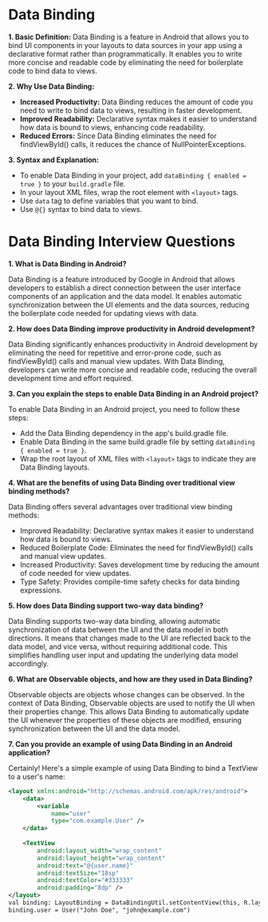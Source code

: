 # Data Binding

**1. Basic Definition:**
Data Binding is a feature in Android that allows you to bind UI components in your layouts to data sources in your app using a declarative format rather than programmatically. It enables you to write more concise and readable code by eliminating the need for boilerplate code to bind data to views.

**2. Why Use Data Binding:**
- **Increased Productivity:** Data Binding reduces the amount of code you need to write to bind data to views, resulting in faster development.
- **Improved Readability:** Declarative syntax makes it easier to understand how data is bound to views, enhancing code readability.
- **Reduced Errors:** Since Data Binding eliminates the need for findViewById() calls, it reduces the chance of NullPointerExceptions.

**3. Syntax and Explanation:**
- To enable Data Binding in your project, add `dataBinding { enabled = true }` to your `build.gradle` file.
- In your layout XML files, wrap the root element with `<layout>` tags.
- Use `data` tag to define variables that you want to bind.
- Use `@{}` syntax to bind data to views.

# Data Binding Interview Questions

**1. What is Data Binding in Android?**

Data Binding is a feature introduced by Google in Android that allows developers to establish a direct connection between the user interface components of an application and the data model. It enables automatic synchronization between the UI elements and the data sources, reducing the boilerplate code needed for updating views with data.

**2. How does Data Binding improve productivity in Android development?**

Data Binding significantly enhances productivity in Android development by eliminating the need for repetitive and error-prone code, such as findViewById() calls and manual view updates. With Data Binding, developers can write more concise and readable code, reducing the overall development time and effort required.

**3. Can you explain the steps to enable Data Binding in an Android project?**

To enable Data Binding in an Android project, you need to follow these steps:
- Add the Data Binding dependency in the app's build.gradle file.
- Enable Data Binding in the same build.gradle file by setting `dataBinding { enabled = true }`.
- Wrap the root layout of XML files with `<layout>` tags to indicate they are Data Binding layouts.

**4. What are the benefits of using Data Binding over traditional view binding methods?**

Data Binding offers several advantages over traditional view binding methods:
- Improved Readability: Declarative syntax makes it easier to understand how data is bound to views.
- Reduced Boilerplate Code: Eliminates the need for findViewById() calls and manual view updates.
- Increased Productivity: Saves development time by reducing the amount of code needed for view updates.
- Type Safety: Provides compile-time safety checks for data binding expressions.

**5. How does Data Binding support two-way data binding?**

Data Binding supports two-way data binding, allowing automatic synchronization of data between the UI and the data model in both directions. It means that changes made to the UI are reflected back to the data model, and vice versa, without requiring additional code. This simplifies handling user input and updating the underlying data model accordingly.

**6. What are Observable objects, and how are they used in Data Binding?**

Observable objects are objects whose changes can be observed. In the context of Data Binding, Observable objects are used to notify the UI when their properties change. This allows Data Binding to automatically update the UI whenever the properties of these objects are modified, ensuring synchronization between the UI and the data model.

**7. Can you provide an example of using Data Binding in an Android application?**

Certainly! Here's a simple example of using Data Binding to bind a TextView to a user's name:
```xml
<layout xmlns:android="http://schemas.android.com/apk/res/android">
    <data>
        <variable
            name="user"
            type="com.example.User" />
    </data>
    
    <TextView
        android:layout_width="wrap_content"
        android:layout_height="wrap_content"
        android:text="@{user.name}"
        android:textSize="18sp"
        android:textColor="#333333"
        android:padding="8dp" />
</layout>
val binding: LayoutBinding = DataBindingUtil.setContentView(this, R.layout.layout)
binding.user = User("John Doe", "john@example.com")

